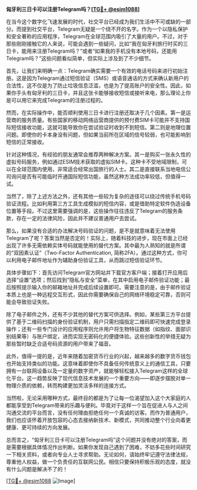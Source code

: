 **匈牙利三日卡可以注册Telegram吗？[[TG💪+ @esim1088](https://t.me/s/esim1088)]**

在当今这个数字化飞速发展的时代，社交平台已经成为我们生活中不可或缺的一部分。而提到社交平台，Telegram无疑是一个绕不开的名字。作为一个以隐私保护和安全著称的应用程序，Telegram在全球范围内吸引了大量的用户。不过，对于那些刚刚接触它的人来说，可能会遇到一些疑问，比如“我在匈牙利旅行时买的三日卡，能用来注册Telegram吗？”或者“如果我的手机没有本地号码，还能用Telegram吗？”这些问题看似简单，但实际上涉及到了不少细节。

首先，让我们来明确一点：Telegram确实需要一个有效的电话号码来进行初始注册。这是因为Telegram通过短信验证（SMS）或语音通话的方式来确认新用户的合法性，这不仅是为了防止垃圾信息泛滥，也是为了提高账户的安全性。因此，如果你手头有匈牙利的三日卡，并且这张卡能够接收短信或接听来电，那么理论上你是可以用它来完成Telegram的注册过程的。

然而，在实际操作中，能否顺利使用三日卡进行注册还取决于几个因素。第一是运营商的服务质量。有些国家的移动网络运营商提供的预付费SIM卡可能并不支持国际短信接收功能，这就可能导致你在尝试验证时收到不到短信。第二则是地理位置问题。即使你的卡本身没有问题，但如果当前所在区域的信号较弱，也可能影响到短信的正常接收。

针对这种情况，有经验的朋友通常会推荐两种解决方案。其一是购买一张永久性的虚拟号码服务，例如通过ESIM技术获取的虚拟SIM卡。这种卡不受地域限制，可以在全球范围内使用，非常适合经常出国旅行的人士。其二是直接联系当地电信公司询问是否有可能临时开通国际短信功能，虽然这种方法成功率较低，但值得一试。

当然了，除了上述方法之外，还有其他一些较为复杂的途径可以绕过传统手机号码验证流程。比如利用第三方工具生成模拟的短信内容，或是借助特定软件伪造设备位置等手段。不过这里需要强调的是，这些操作往往违反了Telegram的服务条款，存在一定的法律风险，因此并不建议普通用户去尝试。

那么，如果没有合适的办法解决号码验证的问题，是不是就意味着无法使用Telegram了呢？答案当然是否定的！实际上，随着科技的进步，现在市面上已经出现了许多无需依赖实体号码就能使用的替代方案。其中最为人熟知的就是所谓的“双因素认证”（Two-Factor Authentication, 简称2FA）。通过这种方式，你可以利用电子邮件地址作为辅助身份验证工具，从而跳过短信验证环节。

具体步骤如下：首先访问Telegram官方网站并下载官方客户端；接着打开应用后选择“设置”选项；然后找到“隐私与安全”菜单，在其中启用电子邮件验证功能；最后按照提示输入你的邮箱地址并完成后续设置即可。需要注意的是，由于邮件验证本质上也是一种远程交互形式，因此你需要确保自己的网络环境稳定可靠，否则可能会导致验证失败。

除了电子邮件之外，还有不少其他的替代方案可供选择。例如，某些第三方平台提供了基于二维码扫描的身份验证机制，用户只需扫描指定二维码即可快速完成登录操作；还有一些专门设计的应用程序则允许用户将生物特征数据（如指纹、面部识别结果等）与账户绑定，进而实现无密码化的便捷体验。这些创新性的举措无疑为那些暂时缺乏合适号码资源的用户带来了福音。

此外，值得一提的是，近年来随着加密货币行业的兴起，越来越多的数字货币钱包也开始支持类似的功能。这意味着即使你不具备任何传统意义上的通信工具，只要拥有一台联网设备以及一定量的数字资产，就能够轻松接入Telegram这样的全球化平台。这一趋势反映了现代信息技术发展的一个重要方向——即逐步摆脱对单一物理介质的依赖，转而构建更加灵活多样的连接方式。

当然啦，无论采用哪种方式，最终目的都是为了让每一位渴望加入这个大家庭的人都能享受到Telegram带来的乐趣与便利。毕竟对于这样一个旨在促进人与人之间沟通交流的平台而言，没有任何理由拒绝任何一个真诚的访客。而作为普通用户，我们也应该怀着开放包容的心态去接纳新技术、新模式，共同推动整个行业向着更健康、更可持续的方向发展。

总而言之，“匈牙利三日卡可以注册Telegram吗”这个问题并没有绝对的答案，而是需要根据具体情况作出判断。如果你发现自己遇到了困难，不妨多花些时间研究一下相关资料，或者向专业人士寻求帮助。无论如何，请始终牢记遵守法律法规，尊重他人权益，做一个负责任的互联网公民。相信只要保持积极乐观的态度，就没有什么问题是解决不了的！

[[TG💪+ @esim1088](https://t.me/s/esim1088) ![Image](https://i.postimg.cc/4NQfJmqS/Snipaste-2025-05-13-00-14-12.png)]
